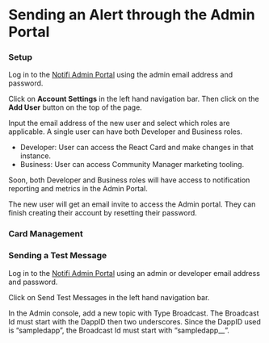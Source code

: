 # Sending an Alert through the Admin Portal

<!--
What to cover: 

- What is Admin Panel for
- How to set up AP 
- How to send test broadcast and directpush

see https://admin.dev.notifi.network/guide
-->

### Setup

Log in to the [Notifi Admin Portal](https://admin.dev.notifi.network/) using the admin email address and password.

Click on **Account Settings** in the left hand navigation bar. Then click on the **Add User** button on the top of the page.

<!-- pic -->

Input the email address of the new user and select which roles are applicable. A single user can have both Developer and Business roles.

* Developer: User can access the React Card and make changes in that instance.
* Business: User can access Community Manager marketing tooling.

Soon, both Developer and Business roles will have access to notification reporting and metrics in the Admin Portal.

<!-- pic -->

The new user will get an email invite to access the Admin portal. They can finish creating their account by resetting their password.

### Card Management

<!-- todo -->

### Sending a Test Message

Log in to the [Notifi Admin Portal](https://admin.dev.notifi.network/) using an admin or developer email address and password.

Click on Send Test Messages in the left hand navigation bar.

In the Admin console, add a new topic with Type Broadcast. The Broadcast Id must start with the DappID then two underscores. Since the DappID used is “sampledapp”, the Broadcast Id must start with “sampledapp__”.

<!-- pic -->

